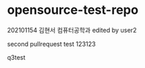 # opensource-test-repo
202101154 김현서 컴퓨터공학과
edited by user2

second pullrequest test
123123

q3test
